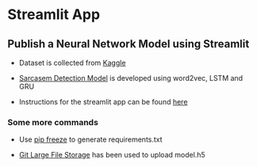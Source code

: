 # Streamlit App 
## Publish a Neural Network Model using Streamlit


* Dataset is collected from [Kaggle](https://www.kaggle.com/datasets/rmisra/news-headlines-dataset-for-sarcasm-detection)

* [Sarcasem Detection Model](https://www.kaggle.com/code/abdulbasitniazi/word2vec-glove-a-beginner-s-guide) is developed using word2vec, LSTM and GRU 

* Instructions for the streamlit app can be found [here](https://heartbeat.comet.ml/sentiment-analysis-with-python-and-streamlit-806c840906bc)

### Some more commands

* Use [pip freeze](https://pip.pypa.io/en/stable/cli/pip_freeze/) to generate requirements.txt

* [Git Large File Storage](https://git-lfs.com/) has been used to upload model.h5




